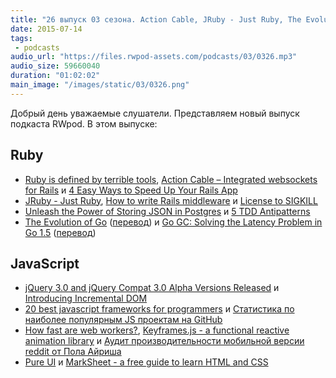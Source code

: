 ```yaml
---
title: "26 выпуск 03 сезона. Action Cable, JRuby - Just Ruby, The Evolution of Go, jQuery 3.0 Alpha, Incremental DOM, Pure UI и прочее"
date: 2015-07-14
tags:
 - podcasts
audio_url: "https://files.rwpod-assets.com/podcasts/03/0326.mp3"
audio_size: 59660040
duration: "01:02:02"
main_image: "/images/static/03/0326.png"
---
```


Добрый день уважаемые слушатели. Представляем новый выпуск подкаста RWpod. В этом выпуске:

## Ruby

 - [Ruby is defined by terrible tools](http://devblog.avdi.org/2015/07/08/ruby-is-defined-by-terrible-tools/), [Action Cable – Integrated websockets for Rails](https://github.com/rails/actioncable) и [4 Easy Ways to Speed Up Your Rails App](http://blog.skylight.io/4-easy-ways-to-speed-up-your-rails-app/)
 - [JRuby - Just Ruby](http://blog.eurucamp.org/2015/07/08/jruby-just-ruby/), [How to write Rails middleware](http://rubylogs.com/writing-rails-middleware/) и [License to SIGKILL](http://www.sitepoint.com/license-to-sigkill/)
 - [Unleash the Power of Storing JSON in Postgres](http://blog.codeship.com/unleash-the-power-of-storing-json-in-postgres/) и [5 TDD Antipatterns](https://www.madetech.com/news/5-tdd-antipatterns)
 - [The Evolution of Go](https://sourcegraph.com/blog/live/gophercon2015/123645585015) ([перевод](http://habrahabr.ru/post/262295/)) и [Go GC: Solving the Latency Problem in Go 1.5](https://sourcegraph.com/blog/live/gophercon2015/123574706480) ([перевод](http://habrahabr.ru/post/262335/))

## JavaScript

 - [jQuery 3.0 and jQuery Compat 3.0 Alpha Versions Released](http://blog.jquery.com/2015/07/13/jquery-3-0-and-jquery-compat-3-0-alpha-versions-released/) и [Introducing Incremental DOM](https://medium.com/google-developers/introducing-incremental-dom-e98f79ce2c5f)
 - [20 best javascript frameworks for programmers](http://www.dzinerslane.com/20-best-javascript-frameworks-for-programmers/) и [Статистика по наиболее популярным JS проектам на GitHub](http://stats.js.org/)
 - [How fast are web workers?](https://hacks.mozilla.org/2015/07/how-fast-are-web-workers/), [Keyframes.js - a functional reactive animation library](http://alexeisavca.github.io/keyframes.js/) и [Аудит производительности мобильной версии reddit от Пола Айриша](https://github.com/reddit/reddit-mobile/issues/247)
 - [Pure UI](http://rauchg.com/2015/pure-ui/) и [MarkSheet - a free guide to learn HTML and CSS](http://marksheet.io/)

